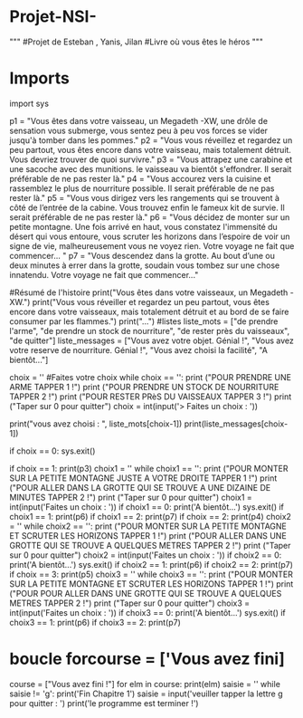 # Projet-NSI-
"""
#Projet de Esteban , Yanis, Jilan
#Livre où vous êtes le héros
"""

# Imports
import sys

p1 = "Vous êtes dans votre vaisseau, un Megadeth -XW, une drôle de sensation vous submerge, vous sentez peu à peu vos forces se vider jusqu'à tomber dans les pommes."
p2 = "Vous vous réveillez et regardez un peu partout, vous êtes encore dans votre vaisseau, mais totalement détruit. Vous devriez trouver de quoi survivre."
p3 = "Vous attrapez une carabine et une sacoche avec des munitions. le vaisseau va bientôt s'effondrer. Il serait préférable de ne pas rester là."
p4 = "Vous accourez vers la cuisine et rassemblez le plus de nourriture possible. Il serait préférable de ne pas rester là."
p5 = "Vous vous dirigez vers les rangements qui se trouvent à côté de l’entrée de la cabine. Vous trouvez enfin le fameux kit de survie. Il serait préférable de ne pas rester là."
p6 = "Vous décidez de monter sur un petite montagne. Une fois arrivé en haut, vous constatez l'immensité du désert qui vous entoure, vous scruter les horizons dans l’espoire de voir un signe de vie, malheureusement vous ne voyez rien. Votre voyage ne fait que commencer... "
p7 = "Vous descendez dans la grotte. Au bout d’une ou deux minutes à errer dans la grotte, soudain vous tombez sur une chose innatendu. Votre voyage ne fait que commencer..."


#Résumé de l'histoire
print("Vous êtes dans votre vaisseaux, un Megadeth -XW.")
print("Vous vous réveiller et regardez un peu partout, vous êtes encore dans votre vaisseaux, mais totalement détruit et au bord de se faire consumer par les flammes.")
print("...")
#listes
liste_mots = ["de prendre l'arme", "de prendre un stock de nourriture", "de rester près du vaisseaux", "de quitter"]
liste_messages = ["Vous avez votre objet. Génial !", "Vous avez votre reserve de nourriture. Génial !", "Vous avez choisi la facilité", "A bientôt..."]

choix = ''
#Faites votre choix
while choix == '':
    print ("POUR PRENDRE UNE ARME TAPPER 1 !")
    print ("POUR PRENDRE UN STOCK DE NOURRITURE TAPPER 2 !")
    print ("POUR RESTER PRèS DU VAISSEAUX TAPPER 3 !")
    print ("Taper sur 0 pour quitter")
    choix = int(input('> Faites un choix : '))
    
print("vous avez choisi : ", liste_mots[choix-1])
print(liste_messages[choix-1])
    
if choix == 0:
        sys.exit()

if choix == 1:
    print(p3)
    choix1 = ''
    while choix1 == '':
        print ("POUR MONTER SUR LA PETITE MONTAGNE JUSTE A VOTRE DROITE TAPPER 1 !")
        print ("POUR ALLER DANS LA GROTTE QUI SE TROUVE A UNE DIZAINE DE MINUTES TAPPER 2 !")
        print ("Taper sur 0 pour quitter")
        choix1 = int(input('Faites un choix : '))
    if choix1 == 0:
        print('A bientôt...')
        sys.exit()
    if choix1 == 1:
        print(p6)
    if choix1 == 2:
        print(p7)
if choix == 2:
    print(p4)
    choix2 = ''
    while choix2 == '':
        print ("POUR MONTER SUR LA PETITE MONTAGNE ET SCRUTER LES HORIZONS TAPPER 1 !")
        print ("POUR ALLER DANS UNE GROTTE QUI SE TROUVE A QUELQUES METRES TAPPER 2 !")
        print ("Taper sur 0 pour quitter")
        choix2 = int(input('Faites un choix : '))
    if choix2 == 0:
        print('A bientôt...')
        sys.exit()
    if choix2 == 1:
        print(p6)
    if choix2 == 2:
        print(p7)
if choix == 3:
    print(p5)
    choix3 = ''
    while choix3 == '':
        print ("POUR MONTER SUR LA PETITE MONTAGNE ET SCRUTER LES HORIZONS TAPPER 1 !")
        print ("POUR POUR ALLER DANS UNE GROTTE QUI SE TROUVE A QUELQUES METRES TAPPER 2 !")
        print ("Taper sur 0 pour quitter")
        choix3 = int(input('Faites un choix : '))
    if choix3 == 0:
        print('A bientôt...')
        sys.exit()
    if choix3 == 1:
        print(p6)
    if choix3 == 2:
        print(p7)
       
# boucle forcourse = ['Vous avez fini]
course = ["Vous avez fini !"]
for elm in course:
    print(elm)
    saisie = ''
while saisie != 'g':
   print('Fin Chapitre 1')
   saisie = input('veuiller tapper la lettre g pour quitter : ')
   print('le programme est terminer !')
